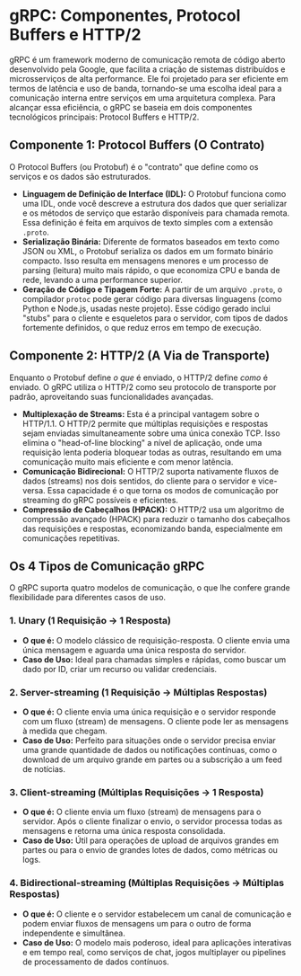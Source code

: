 # gRPC: Componentes, Protocol Buffers e HTTP/2

gRPC é um framework moderno de comunicação remota de código aberto desenvolvido pela Google, que facilita a criação de sistemas distribuídos e microsserviços de alta performance. Ele foi projetado para ser eficiente em termos de latência e uso de banda, tornando-se uma escolha ideal para a comunicação interna entre serviços em uma arquitetura complexa. Para alcançar essa eficiência, o gRPC se baseia em dois componentes tecnológicos principais: Protocol Buffers e HTTP/2.

## Componente 1: Protocol Buffers (O Contrato)

O Protocol Buffers (ou Protobuf) é o "contrato" que define como os serviços e os dados são estruturados.

-   **Linguagem de Definição de Interface (IDL):** O Protobuf funciona como uma IDL, onde você descreve a estrutura dos dados que quer serializar e os métodos de serviço que estarão disponíveis para chamada remota. Essa definição é feita em arquivos de texto simples com a extensão `.proto`.
-   **Serialização Binária:** Diferente de formatos baseados em texto como JSON ou XML, o Protobuf serializa os dados em um formato binário compacto. Isso resulta em mensagens menores e um processo de parsing (leitura) muito mais rápido, o que economiza CPU e banda de rede, levando a uma performance superior.
-   **Geração de Código e Tipagem Forte:** A partir de um arquivo `.proto`, o compilador `protoc` pode gerar código para diversas linguagens (como Python e Node.js, usadas neste projeto). Esse código gerado inclui "stubs" para o cliente e esqueletos para o servidor, com tipos de dados fortemente definidos, o que reduz erros em tempo de execução.

## Componente 2: HTTP/2 (A Via de Transporte)

Enquanto o Protobuf define *o que* é enviado, o HTTP/2 define *como* é enviado. O gRPC utiliza o HTTP/2 como seu protocolo de transporte por padrão, aproveitando suas funcionalidades avançadas.

-   **Multiplexação de Streams:** Esta é a principal vantagem sobre o HTTP/1.1. O HTTP/2 permite que múltiplas requisições e respostas sejam enviadas simultaneamente sobre uma única conexão TCP. Isso elimina o "head-of-line blocking" a nível de aplicação, onde uma requisição lenta poderia bloquear todas as outras, resultando em uma comunicação muito mais eficiente e com menor latência.
-   **Comunicação Bidirecional:** O HTTP/2 suporta nativamente fluxos de dados (streams) nos dois sentidos, do cliente para o servidor e vice-versa. Essa capacidade é o que torna os modos de comunicação por streaming do gRPC possíveis e eficientes.
-   **Compressão de Cabeçalhos (HPACK):** O HTTP/2 usa um algoritmo de compressão avançado (HPACK) para reduzir o tamanho dos cabeçalhos das requisições e respostas, economizando banda, especialmente em comunicações repetitivas.

## Os 4 Tipos de Comunicação gRPC

O gRPC suporta quatro modelos de comunicação, o que lhe confere grande flexibilidade para diferentes casos de uso.

### 1. Unary (1 Requisição -> 1 Resposta)
-   **O que é:** O modelo clássico de requisição-resposta. O cliente envia uma única mensagem e aguarda uma única resposta do servidor.
-   **Caso de Uso:** Ideal para chamadas simples e rápidas, como buscar um dado por ID, criar um recurso ou validar credenciais.

### 2. Server-streaming (1 Requisição -> Múltiplas Respostas)
-   **O que é:** O cliente envia uma única requisição e o servidor responde com um fluxo (stream) de mensagens. O cliente pode ler as mensagens à medida que chegam.
-   **Caso de Uso:** Perfeito para situações onde o servidor precisa enviar uma grande quantidade de dados ou notificações contínuas, como o download de um arquivo grande em partes ou a subscrição a um feed de notícias.

### 3. Client-streaming (Múltiplas Requisições -> 1 Resposta)
-   **O que é:** O cliente envia um fluxo (stream) de mensagens para o servidor. Após o cliente finalizar o envio, o servidor processa todas as mensagens e retorna uma única resposta consolidada.
-   **Caso de Uso:** Útil para operações de upload de arquivos grandes em partes ou para o envio de grandes lotes de dados, como métricas ou logs.

### 4. Bidirectional-streaming (Múltiplas Requisições -> Múltiplas Respostas)
-   **O que é:** O cliente e o servidor estabelecem um canal de comunicação e podem enviar fluxos de mensagens um para o outro de forma independente e simultânea.
-   **Caso de Uso:** O modelo mais poderoso, ideal para aplicações interativas e em tempo real, como serviços de chat, jogos multiplayer ou pipelines de processamento de dados contínuos.


